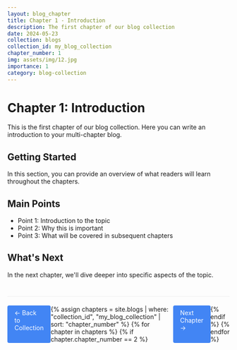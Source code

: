 ```yaml
---
layout: blog_chapter
title: Chapter 1 - Introduction
description: The first chapter of our blog collection
date: 2024-05-23
collection: blogs
collection_id: my_blog_collection
chapter_number: 1
img: assets/img/12.jpg
importance: 1
category: blog-collection
---
```


# Chapter 1: Introduction

This is the first chapter of our blog collection. Here you can write an introduction to your multi-chapter blog.

## Getting Started

In this section, you can provide an overview of what readers will learn throughout the chapters.

## Main Points

- Point 1: Introduction to the topic
- Point 2: Why this is important
- Point 3: What will be covered in subsequent chapters

## What's Next

In the next chapter, we'll dive deeper into specific aspects of the topic.

<div class="chapter-navigation bottom">
  <a href="/blogs/my-blog-collection/" class="btn btn-sm z-depth-0">← Back to Collection</a>
  {% assign chapters = site.blogs | where: "collection_id", "my_blog_collection" | sort: "chapter_number" %}
  {% for chapter in chapters %}
    {% if chapter.chapter_number == 2 %}
      <a href="{{ chapter.url | relative_url }}" class="btn btn-sm z-depth-0">Next Chapter →</a>
    {% endif %}
  {% endfor %}
</div>

<style>
.chapter-navigation {
  margin: 20px 0;
  display: flex;
  justify-content: space-between;
}

.chapter-navigation.bottom {
  border-top: 1px solid #eee;
  padding-top: 20px;
  margin-top: 40px;
}

.btn {
  display: inline-block;
  background-color: #4285f4;
  color: white;
  padding: 8px 16px;
  border-radius: 4px;
  text-decoration: none;
}

.btn:hover {
  background-color: #3367d6;
}
</style>
